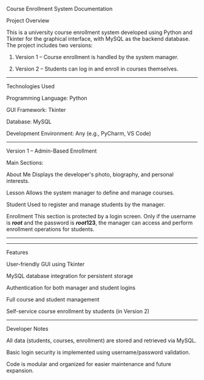 Course Enrollment System Documentation

Project Overview

This is a university course enrollment system developed using Python and Tkinter for the graphical interface, with MySQL as the backend database. The project includes two versions:

1. Version 1 – Course enrollment is handled by the system manager.


2. Version 2 – Students can log in and enroll in courses themselves.




---

Technologies Used

Programming Language: Python

GUI Framework: Tkinter

Database: MySQL

Development Environment: Any (e.g., PyCharm, VS Code)



---

Version 1 – Admin-Based Enrollment

Main Sections:

About Me
Displays the developer's photo, biography, and personal interests.

Lesson
Allows the system manager to define and manage courses.

Student
Used to register and manage students by the manager.

Enrollment
This section is protected by a login screen. Only if the username is **_root_** and the password is ***root*123**, the manager can access and perform enrollment operations for students.



---



---

Features

User-friendly GUI using Tkinter

MySQL database integration for persistent storage

Authentication for both manager and student logins

Full course and student management

Self-service course enrollment by students (in Version 2)



---

Developer Notes

All data (students, courses, enrollment) are stored and retrieved via MySQL.

Basic login security is implemented using username/password validation.

Code is modular and organized for easier maintenance and future expansion.